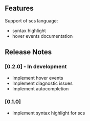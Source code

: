 ## Features

Support of scs language:
* syntax highlight
* hover events documentation

## Release Notes

### [0.2.0] - In development
- Implement hover events
- Implement diagnostic issues
- Implement autocompletion

### [0.1.0]
- Implement syntax highlight for scs
